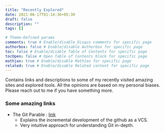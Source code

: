 ```yaml
---
title: "Recently Explored"
date: 2021-06-17T01:14:36+05:30
draft: false
description: ""
tags: []

# Theme-Defined params
comments: true # Enable/disable Disqus comments for specific page
authorbox: false # Enable/disable Authorbox for specific page
toc: false # Enable/disable Table of Contents for specific page
tocOpen: false # Open Table of Contents block for specific page
mathjax: true # Enable/disable MathJax for specific page
related: true # Enable/disable Related content for specific page
---
```


Contains links and descriptions to some of my recently visited amazing sites and explored tools.
All the opinions are based on my personal biases. Please reach out to me if you have something more.
<!--more-->

### Some amazing links
- The Git Parable : [link](https://tom.preston-werner.com/2009/05/19/the-git-parable.html)
    - Explains the incremental development of the github as a VCS.
    - Very intuitive approach for understanding Git in-depth.